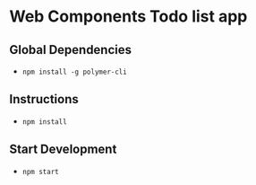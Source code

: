 # Web Components Todo list app

## Global Dependencies
- `npm install -g polymer-cli`


## Instructions
- `npm install`


## Start Development
- `npm start`

